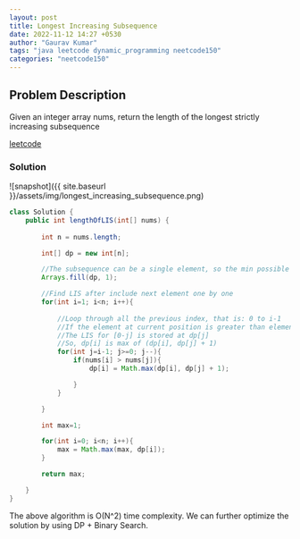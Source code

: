 ```yaml
---
layout: post
title: Longest Increasing Subsequence
date: 2022-11-12 14:27 +0530
author: "Gaurav Kumar"
tags: "java leetcode dynamic_programming neetcode150"
categories: "neetcode150"
---
```


## Problem Description

Given an integer array nums, return the length of the longest strictly increasing subsequence  

[leetcode](https://leetcode.com/problems/longest-increasing-subsequence/description/)  

### Solution

![snapshot]({{ site.baseurl }}/assets/img/longest_increasing_subsequence.png)

```java
class Solution {
    public int lengthOfLIS(int[] nums) {
        
        int n = nums.length;

        int[] dp = new int[n];

        //The subsequence can be a single element, so the min possible answer is 1
        Arrays.fill(dp, 1);

        //Find LIS after include next element one by one
        for(int i=1; i<n; i++){
            
            //Loop through all the previous index, that is: 0 to i-1
            //If the element at current position is greater than element at j, we can include the current number
            //The LIS for [0-j] is stored at dp[j]
            //So, dp[i] is max of (dp[i], dp[j] + 1)
            for(int j=i-1; j>=0; j--){
                if(nums[i] > nums[j]){
                    dp[i] = Math.max(dp[i], dp[j] + 1);

                }
            }

        }

        int max=1;

        for(int i=0; i<n; i++){
            max = Math.max(max, dp[i]); 
        }

        return max;

    }
}
```

The above algorithm is O(N^2) time complexity. We can further optimize the solution by using DP + Binary Search.
